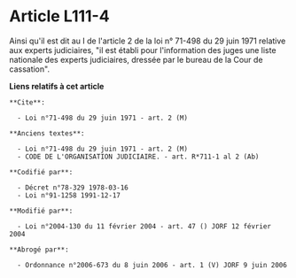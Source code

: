 # Article L111-4

Ainsi qu'il est dit au I de l'article 2 de la loi n° 71-498 du 29 juin 1971 relative aux experts judiciaires, "il est établi
pour l'information des juges une liste nationale des experts judiciaires, dressée par le bureau de la Cour de cassation".

**Liens relatifs à cet article**

	**Cite**:

	  - Loi n°71-498 du 29 juin 1971 - art. 2 (M)

	**Anciens textes**:

	  - Loi n°71-498 du 29 juin 1971 - art. 2 (M)
	  - CODE DE L'ORGANISATION JUDICIAIRE. - art. R*711-1 al 2 (Ab)

	**Codifié par**:

	  - Décret n°78-329 1978-03-16
	  - Loi n°91-1258 1991-12-17

	**Modifié par**:

	  - Loi n°2004-130 du 11 février 2004 - art. 47 () JORF 12 février 2004

	**Abrogé par**:

	  - Ordonnance n°2006-673 du 8 juin 2006 - art. 1 (V) JORF 9 juin 2006
